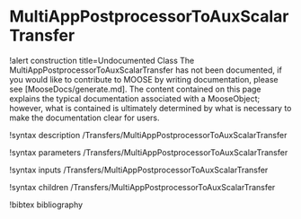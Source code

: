 <!-- MOOSE Documentation Stub: Remove this when content is added. -->

# MultiAppPostprocessorToAuxScalarTransfer

!alert construction title=Undocumented Class
The MultiAppPostprocessorToAuxScalarTransfer has not been documented, if you would like to contribute to MOOSE by
writing documentation, please see [MooseDocs/generate.md]. The content contained on this page explains
the typical documentation associated with a MooseObject; however, what is contained is ultimately
determined by what is necessary to make the documentation clear for users.

!syntax description /Transfers/MultiAppPostprocessorToAuxScalarTransfer

!syntax parameters /Transfers/MultiAppPostprocessorToAuxScalarTransfer

!syntax inputs /Transfers/MultiAppPostprocessorToAuxScalarTransfer

!syntax children /Transfers/MultiAppPostprocessorToAuxScalarTransfer

!bibtex bibliography
